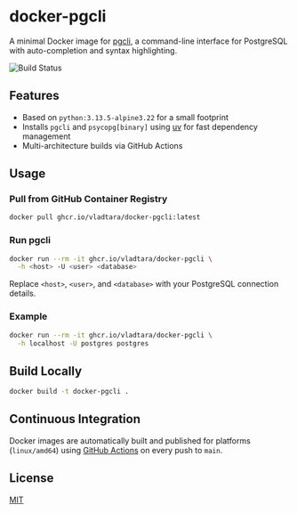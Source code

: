 # docker-pgcli

A minimal Docker image for [pgcli](https://www.pgcli.com/), a command-line interface for PostgreSQL with auto-completion and syntax highlighting.

![Build Status](https://github.com/vladtara/docker-pgcli/actions/workflows/build_and_push.yml/badge.svg)

## Features

- Based on `python:3.13.5-alpine3.22` for a small footprint
- Installs `pgcli` and `psycopg[binary]` using [uv](https://github.com/astral-sh/uv) for fast dependency management
- Multi-architecture builds via GitHub Actions

## Usage

### Pull from GitHub Container Registry

```sh
docker pull ghcr.io/vladtara/docker-pgcli:latest
```

### Run pgcli

```sh
docker run --rm -it ghcr.io/vladtara/docker-pgcli \
  -h <host> -U <user> <database>
```

Replace `<host>`, `<user>`, and `<database>` with your PostgreSQL connection details.

### Example

```sh
docker run --rm -it ghcr.io/vladtara/docker-pgcli \
  -h localhost -U postgres postgres
```

## Build Locally

```sh
docker build -t docker-pgcli .
```

## Continuous Integration

Docker images are automatically built and published for platforms (`linux/amd64`) using [GitHub Actions](.github/workflows/build_and_push.yml) on every push to `main`.

## License

[MIT](LICENSE)
